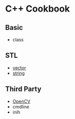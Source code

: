 # C++ Cookbook

## Basic

+ class

## STL

+ [vector](./stl/vector_cookbook.cc)
+ [string](./stl/string_cookbook.cc)

## Third Party

+ [OpenCV](./3rdparty/src/opencv_cookbook.cc)
+ cmdline
+ inih

